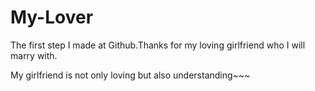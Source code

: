 # My-Lover
The first step I made at Github.Thanks for my loving girlfriend who I will marry with.


My girlfriend is not only loving but also understanding~~~
